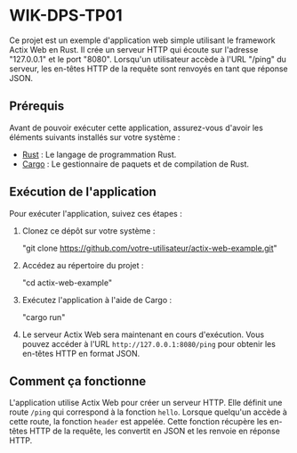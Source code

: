 # WIK-DPS-TP01

Ce projet est un exemple d'application web simple utilisant le framework Actix Web en Rust. Il crée un serveur HTTP qui écoute sur l'adresse "127.0.0.1" et le port "8080". Lorsqu'un utilisateur accède à l'URL "/ping" du serveur, les en-têtes HTTP de la requête sont renvoyés en tant que réponse JSON.

## Prérequis

Avant de pouvoir exécuter cette application, assurez-vous d'avoir les éléments suivants installés sur votre système :

- [Rust](https://www.rust-lang.org/tools/install) : Le langage de programmation Rust.
- [Cargo](https://doc.rust-lang.org/cargo/getting-started/installation.html) : Le gestionnaire de paquets et de compilation de Rust.

## Exécution de l'application

Pour exécuter l'application, suivez ces étapes :

1. Clonez ce dépôt sur votre système :
   
   "git clone https://github.com/votre-utilisateur/actix-web-example.git"
   

2. Accédez au répertoire du projet :

   "cd actix-web-example"
   

3. Exécutez l'application à l'aide de Cargo :
   
   "cargo run"

4. Le serveur Actix Web sera maintenant en cours d'exécution. Vous pouvez accéder à l'URL `http://127.0.0.1:8080/ping` pour obtenir les en-têtes HTTP en format JSON.

## Comment ça fonctionne

L'application utilise Actix Web pour créer un serveur HTTP. Elle définit une route `/ping` qui correspond à la fonction `hello`. Lorsque quelqu'un accède à cette route, la fonction `header` est appelée. Cette fonction récupère les en-têtes HTTP de la requête, les convertit en JSON et les renvoie en réponse HTTP.

